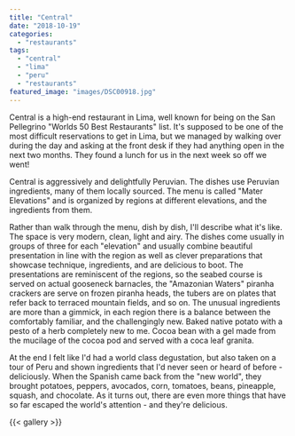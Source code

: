 ```yaml
---
title: "Central"
date: "2018-10-19"
categories: 
  - "restaurants"
tags: 
  - "central"
  - "lima"
  - "peru"
  - "restaurants"
featured_image: "images/DSC00918.jpg"
---
```

Central is a high-end restaurant in Lima, well known for being on the
San Pellegrino "Worlds 50 Best Restaurants" list. It's supposed to be
one of the most difficult reservations to get in Lima, but we managed
by walking over during the day and asking at the front desk if they
had anything open in the next two months. They found a lunch for us in
the next week so off we went!

Central is aggressively and delightfully Peruvian. The dishes use
Peruvian ingredients, many of them locally sourced. The menu is called
"Mater Elevations" and is organized by regions at different
elevations, and the ingredients from them.

Rather than walk through the menu, dish by dish, I'll describe what
it's like. The space is very modern, clean, light and airy. The dishes
come usually in groups of three for each "elevation" and usually
combine beautiful presentation in line with the region as well as
clever preparations that showcase technique, ingredients, and are
delicious to boot. The presentations are reminiscent of the regions,
so the seabed course is served on actual gooseneck barnacles, the
"Amazonian Waters" piranha crackers are serve on frozen piranha heads,
the tubers are on plates that refer back to terraced mountain fields,
and so on. The unusual ingredients are more than a gimmick, in each
region there is a balance between the comfortably familiar, and the
challengingly new. Baked native potato with a pesto of a herb
completely new to me. Cocoa bean with a gel made from the mucilage of
the cocoa pod and served with a coca leaf granita.

At the end I felt like I'd had a world class degustation, but also
taken on a tour of Peru and shown ingredients that I'd never seen or
heard of before - deliciously. When the Spanish came back from the
"new world", they brought potatoes, peppers, avocados, corn, tomatoes,
beans, pineapple, squash, and chocolate. As it turns out, there are
even more things that have so far escaped the world's attention - and
they're delicious.

{{< gallery >}}
